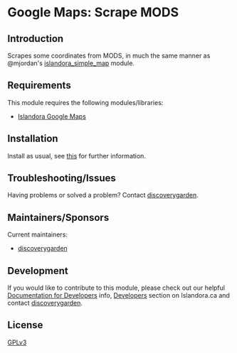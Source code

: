 # Google Maps: Scrape MODS

## Introduction

Scrapes some coordinates from MODS, in much the same manner as @mjordan's [islandora_simple_map](https://github.com/mjordan/islandora_simple_map) module.

## Requirements

This module requires the following modules/libraries:

* [Islandora Google Maps](https://github.com/discoverygarden/islandora_gmap)

## Installation

Install as usual, see [this](https://drupal.org/documentation/install/modules-themes/modules-7) for further information.

## Troubleshooting/Issues

Having problems or solved a problem? Contact [discoverygarden](http://support.discoverygarden.ca).

## Maintainers/Sponsors

Current maintainers:

* [discoverygarden](http://www.discoverygarden.ca)

## Development

If you would like to contribute to this module, please check out our helpful
[Documentation for Developers](https://github.com/Islandora/islandora/wiki#wiki-documentation-for-developers)
info, [Developers](http://islandora.ca/developers) section on Islandora.ca and
contact [discoverygarden](http://support.discoverygarden.ca).

## License

[GPLv3](http://www.gnu.org/licenses/gpl-3.0.txt)
